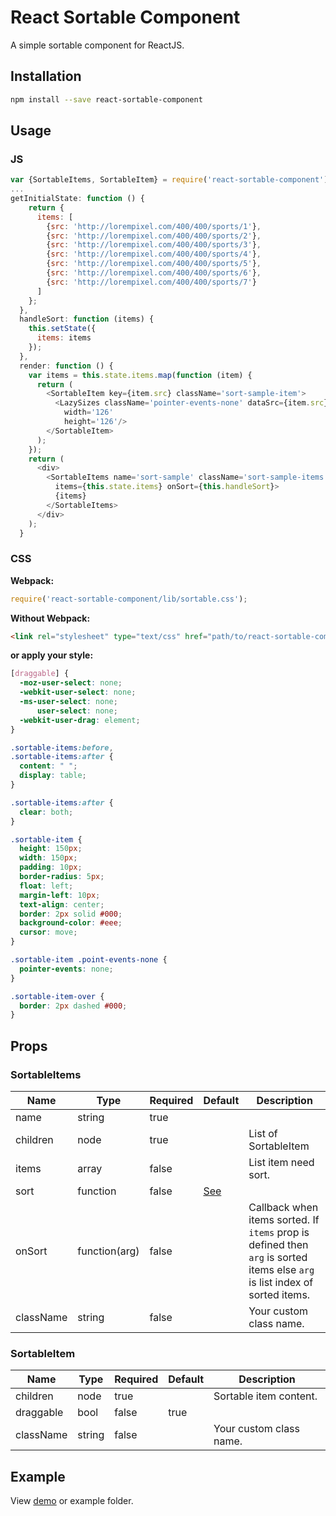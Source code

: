 # React Sortable Component

A simple sortable component for ReactJS.

## Installation

```bash
npm install --save react-sortable-component
```

## Usage

### JS

```js
var {SortableItems, SortableItem} = require('react-sortable-component');
...
getInitialState: function () {
    return {
      items: [
        {src: 'http://lorempixel.com/400/400/sports/1'},
        {src: 'http://lorempixel.com/400/400/sports/2'},
        {src: 'http://lorempixel.com/400/400/sports/3'},
        {src: 'http://lorempixel.com/400/400/sports/4'},
        {src: 'http://lorempixel.com/400/400/sports/5'},
        {src: 'http://lorempixel.com/400/400/sports/6'},
        {src: 'http://lorempixel.com/400/400/sports/7'}
      ]
    };
  },
  handleSort: function (items) {
    this.setState({
      items: items
    });
  },
  render: function () {
    var items = this.state.items.map(function (item) {
      return (
        <SortableItem key={item.src} className='sort-sample-item'>
          <LazySizes className='pointer-events-none' dataSrc={item.src}
            width='126'
            height='126'/>
        </SortableItem>
      );
    });
    return (
      <div>
        <SortableItems name='sort-sample' className='sort-sample-items'
          items={this.state.items} onSort={this.handleSort}>
          {items}
        </SortableItems>
      </div>
    );
  }

```

### CSS

**Webpack:**

```js
require('react-sortable-component/lib/sortable.css');
```

**Without Webpack:**

```html
<link rel="stylesheet" type="text/css" href="path/to/react-sortable-component/lib/sortable.css">
```

**or apply your style:**

```css
[draggable] {
  -moz-user-select: none;
  -webkit-user-select: none;
  -ms-user-select: none;
      user-select: none;
  -webkit-user-drag: element;
}

.sortable-items:before,
.sortable-items:after {
  content: " ";
  display: table;
}

.sortable-items:after {
  clear: both;
}

.sortable-item {
  height: 150px;
  width: 150px;
  padding: 10px;
  border-radius: 5px;
  float: left;
  margin-left: 10px;
  text-align: center;
  border: 2px solid #000;
  background-color: #eee;
  cursor: move;
}

.sortable-item .point-events-none {
  pointer-events: none;
}

.sortable-item-over {
  border: 2px dashed #000;
}
```

## Props

### SortableItems

| Name | Type | Required | Default | Description |
|------|------|----------|---------|-------------|
| name | string | true |  |  |
| children | node | true | | List of SortableItem |
| items | array | false | | List item need sort. |
| sort | function | false | [See](https://github.com/vn38minhtran/react-sortable-component/blob/master/src/SortableItems.js#L14) |  |
| onSort | function(arg) | false | | Callback when items sorted. If `items` prop is defined then `arg` is sorted items else `arg` is list index of sorted items. |
| className | string | false | | Your custom class name. |

### SortableItem

| Name | Type | Required | Default | Description |
|------|------|----------|---------|-------------|
| children | node | true | | Sortable item content. |
| draggable | bool | false | true | |
| className | string | false | | Your custom class name. |

## Example

View [demo](http://vn38minhtran.github.io/react-sortable-component) or example folder.